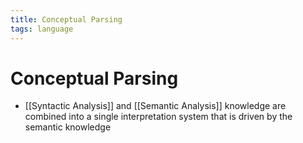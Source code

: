```yaml
---
title: Conceptual Parsing
tags: language
---
```


# Conceptual Parsing
- [[Syntactic Analysis]] and [[Semantic Analysis]] knowledge are combined into a single interpretation system that is driven by the semantic knowledge






































































